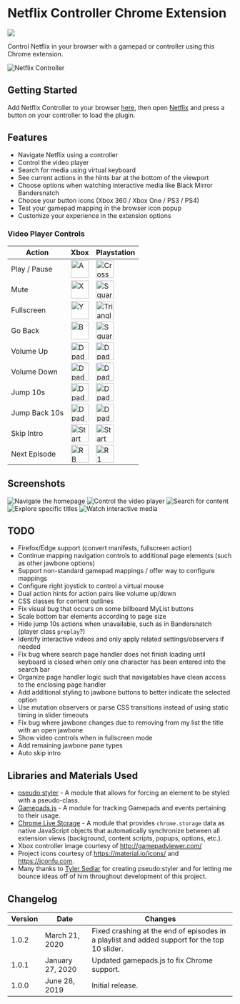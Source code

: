 # Netflix Controller Chrome Extension

[![](https://img.shields.io/chrome-web-store/v/kjgfkjidgcfgbabbhjephchohcghcdkf.svg)](https://chrome.google.com/webstore/detail/netflix-controller/kjgfkjidgcfgbabbhjephchohcghcdkf)

Control Netflix in your browser with a gamepad or controller using this Chrome extension.

![Netflix Controller](/webstore-assets/promo-large.png)

## Getting Started

Add Netflix Controller to your browser [here](https://chrome.google.com/webstore/detail/netflix-controller/kjgfkjidgcfgbabbhjephchohcghcdkf), then open [Netflix](https://www.netflix.com/browse) and press a button on your controller to load the plugin.

## Features

* Navigate Netflix using a controller
* Control the video player
* Search for media using virtual keyboard
* See current actions in the hints bar at the bottom of the viewport
* Choose options when watching interactive media like Black Mirror Bandersnatch
* Choose your button icons (Xbox 360 / Xbox One / PS3 / PS4)
* Test your gamepad mapping in the browser icon popup
* Customize your experience in the extension options

### Video Player Controls

| Action | Xbox | Playstation |
|--------|------|-------------|
| Play / Pause  | <img alt='A' src='static/buttons/Xbox%20One/XboxOne_A.png' width='40'> | <img alt='Cross' src='static/buttons/PS4/PS4_Cross.png' width='40'> |
| Mute          | <img alt='X' src='static/buttons/Xbox%20One/XboxOne_X.png' width='40'> | <img alt='Square' src='static/buttons/PS4/PS4_Square.png' width='40'> |
| Fullscreen    | <img alt='Y' src='static/buttons/Xbox%20One/XboxOne_Y.png' width='40'> | <img alt='Triangle' src='static/buttons/PS4/PS4_Triangle.png' width='40'> |
| Go Back       | <img alt='B' src='static/buttons/Xbox%20One/XboxOne_B.png' width='40'> | <img alt='Square' src='static/buttons/PS4/PS4_Square.png' width='40'> |
| Volume Up     | <img alt='Dpad Up' src='static/buttons/Xbox%20One/XboxOne_Dpad_Up.png' width='40'> | <img alt='Dpad Up' src='static/buttons/PS4/PS4_Dpad_Up.png' width='40'> |
| Volume Down   | <img alt='Dpad Down' src='static/buttons/Xbox%20One/XboxOne_Dpad_Down.png' width='40'> | <img alt='Dpad Down' src='static/buttons/PS4/PS4_Dpad_Down.png' width='40'> |
| Jump 10s      | <img alt='Dpad Right' src='static/buttons/Xbox%20One/XboxOne_Dpad_Right.png' width='40'> | <img alt='Dpad Right' src='static/buttons/PS4/PS4_Dpad_Right.png' width='40'> |
| Jump Back 10s | <img alt='Dpad Left' src='static/buttons/Xbox%20One/XboxOne_Dpad_Left.png' width='40'> | <img alt='Dpad Left' src='static/buttons/PS4/PS4_Dpad_Left.png' width='40'> |
| Skip Intro    | <img alt='Start' src='static/buttons/Xbox%20One/XboxOne_Menu.png' width='40'> | <img alt='Start' src='static/buttons/PS4/PS4_Options.png' width='40'> |
| Next Episode  | <img alt='RB' src='static/buttons/Xbox%20One/XboxOne_RB.png' width='40'> | <img alt='R1' src='static/buttons/PS4/PS4_R1.png' width='40'> |

## Screenshots

![Navigate the homepage](/webstore-assets/screenshot-browse.jpg)
![Control the video player](/webstore-assets/screenshot-watch.jpg)
![Search for content](/webstore-assets/screenshot-search.jpg)
![Explore specific titles](/webstore-assets/screenshot-jawbone.jpg)
![Watch interactive media](/webstore-assets/screenshot-interactive.png)


## TODO
* Firefox/Edge support (convert manifests, fullscreen action)
* Continue mapping navigation controls to additional page elements (such as other jawbone options)
* Support non-standard gamepad mappings / offer way to configure mappings
* Configure right joystick to control a virtual mouse
* Dual action hints for action pairs like volume up/down
* CSS classes for content outlines
* Fix visual bug that occurs on some billboard MyList buttons
* Scale bottom bar elements according to page size
* Hide jump 10s actions when unavailable, such as in Bandersnatch (player class `preplay`?)
* Identify interactive videos and only apply related settings/observers if needed
* Fix bug where search page handler does not finish loading until keyboard is closed when only one character has been entered into the search bar
* Organize page handler logic such that navigatables have clean access to the enclosing page handler
* Add additional styling to jawbone buttons to better indicate the selected option
* Use mutation observers or parse CSS transitions instead of using static timing in slider timeouts
* Fix bug where jawbone changes due to removing from my list the title with an open jawbone
* Show video controls when in fullscreen mode
* Add remaining jawbone pane types
* Auto skip intro

## Libraries and Materials Used
* [pseudo:styler](https://github.com/TSedlar/pseudo-styler) - A module that allows for forcing an element to be styled with a pseudo-class.
* [Gamepads.js](https://github.com/FThompson/Gamepads.js) - A module for tracking Gamepads and events pertaining to their usage.
* [Chrome Live Storage](https://github.com/FThompson/ChromeLiveStorage) - A module that provides `chrome.storage` data as native JavaScript objects that automatically synchronize between all extension views (background, content scripts, popups, options, etc.).
* Xbox controller image courtesy of http://gamepadviewer.com/
* Project icons courtesy of https://material.io/icons/ and https://iconfu.com.
* Many thanks to [Tyler Sedlar](https://github.com/TSedlar) for creating pseudo:styler and for letting me bounce ideas off of him throughout development of this project.

## Changelog
| Version | Date | Changes |
|---------|------|---------|
| 1.0.2 | March 21, 2020 | Fixed crashing at the end of episodes in a playlist and added support for the top 10 slider. |
| 1.0.1 | January 27, 2020 | Updated gamepads.js to fix Chrome support. |
| 1.0.0 | June 28, 2019 | Initial release.